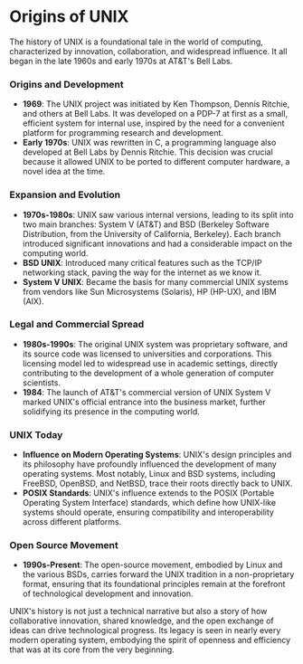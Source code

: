 # Origins of UNIX

The history of UNIX is a foundational tale in the world of computing, characterized by innovation, collaboration, and widespread influence. It all began in the late 1960s and early 1970s at AT&T's Bell Labs.

### Origins and Development

- **1969**: The UNIX project was initiated by Ken Thompson, Dennis Ritchie, and others at Bell Labs. It was developed on a PDP-7 at first as a small, efficient system for internal use, inspired by the need for a convenient platform for programming research and development.
- **Early 1970s**: UNIX was rewritten in C, a programming language also developed at Bell Labs by Dennis Ritchie. This decision was crucial because it allowed UNIX to be ported to different computer hardware, a novel idea at the time.

### Expansion and Evolution

- **1970s-1980s**: UNIX saw various internal versions, leading to its split into two main branches: System V (AT&T) and BSD (Berkeley Software Distribution, from the University of California, Berkeley). Each branch introduced significant innovations and had a considerable impact on the computing world.
- **BSD UNIX**: Introduced many critical features such as the TCP/IP networking stack, paving the way for the internet as we know it.
- **System V UNIX**: Became the basis for many commercial UNIX systems from vendors like Sun Microsystems (Solaris), HP (HP-UX), and IBM (AIX).

### Legal and Commercial Spread

- **1980s-1990s**: The original UNIX system was proprietary software, and its source code was licensed to universities and corporations. This licensing model led to widespread use in academic settings, directly contributing to the development of a whole generation of computer scientists.
- **1984**: The launch of AT&T's commercial version of UNIX System V marked UNIX's official entrance into the business market, further solidifying its presence in the computing world.

### UNIX Today

- **Influence on Modern Operating Systems**: UNIX's design principles and its philosophy have profoundly influenced the development of many operating systems. Most notably, Linux and BSD systems, including FreeBSD, OpenBSD, and NetBSD, trace their roots directly back to UNIX.
- **POSIX Standards**: UNIX's influence extends to the POSIX (Portable Operating System Interface) standards, which define how UNIX-like systems should operate, ensuring compatibility and interoperability across different platforms.

### Open Source Movement

- **1990s-Present**: The open-source movement, embodied by Linux and the various BSDs, carries forward the UNIX tradition in a non-proprietary format, ensuring that its foundational principles remain at the forefront of technological development and innovation.

UNIX's history is not just a technical narrative but also a story of how collaborative innovation, shared knowledge, and the open exchange of ideas can drive technological progress. Its legacy is seen in nearly every modern operating system, embodying the spirit of openness and efficiency that was at its core from the very beginning.
